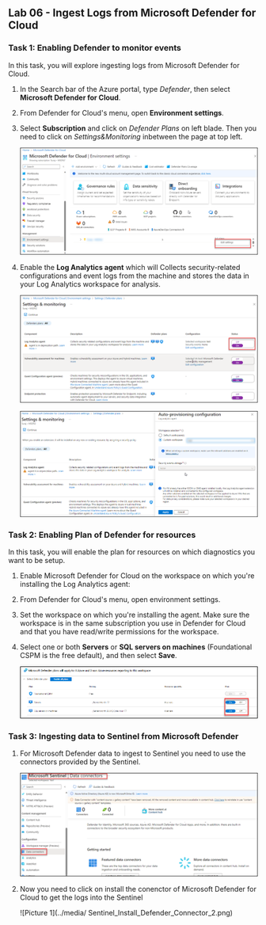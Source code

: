 ## Lab 06 - Ingest Logs from Microsoft Defender for Cloud

### Task 1: Enabling Defender to monitor events

In this task, you will explore ingesting logs from Microsoft Defender for Cloud.

1. In the Search bar of the Azure portal, type *Defender*, then select **Microsoft Defender for Cloud**.

1. From Defender for Cloud's menu, open **Environment settings**.

1. Select **Subscription** and click on *Defender Plans* on left blade. Then you need to click on *Settings&Monitoring* inbetween the page at top left.

   ![Picture 1](../media/Subscription_Select.png)

1. Enable the **Log Analytics agent** which will Collects security-related configurations and event logs from the machine and stores the data in your Log Analytics workspace for analysis.

   ![Picture 1](../media/Log_Analytics_Enable_1.png)


   ![Picture 1](../media/Log_Ananytics_Enable_2.png)


### Task 2: Enabling Plan of Defender for resources

In this task, you will enable the plan for resources on which diagnostics you want to be setup.

1. Enable Microsoft Defender for Cloud on the workspace on which you're installing the Log Analytics agent:

1. From Defender for Cloud's menu, open environment settings.

1. Set the workspace on which you're installing the agent. Make sure the workspace is in the same subscription you use in Defender for       Cloud and that you have read/write permissions for the workspace.

1. Select one or both **Servers** or **SQL servers on machines** (Foundational CSPM is the free default), and then select **Save**.

   ![Picture 1](../media/enbale_defender_plan_for_servers_1.png)


### Task 3: Ingesting data to Sentinel from Microsoft Defender 

1. For Microsoft Defender data to ingest to Sentinel you need to use the connectors provided by the Sentinel.

   ![Picture 1](../media/Sentinel_course_6_dataconnectors_1.png)

1. Now you need to click on install the conenctor of Microsoft Defender for Cloud to get the logs into the Sentinel

   ![Picture 1](../media/ Sentinel_Install_Defender_Connector_2.png)
